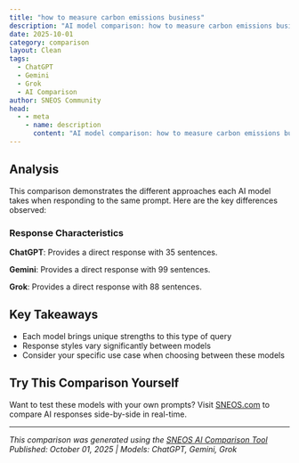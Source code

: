 ```yaml
---
title: "how to measure carbon emissions business"
description: "AI model comparison: how to measure carbon emissions business..."
date: 2025-10-01
category: comparison
layout: Clean
tags:
  - ChatGPT
  - Gemini
  - Grok
  - AI Comparison
author: SNEOS Community
head:
  - - meta
    - name: description
      content: "AI model comparison: how to measure carbon emissions business..."
---
```


<ChatComparison
  title="how to measure carbon emissions business"
  prompt="how to measure carbon emissions business"
  :responses='{
    "ChatGPT": "Measuring carbon emissions for a business involves quantifying the greenhouse gases (GHGs) released directly or indirectly as a result of the company\u2019s activities. Here\u0027s a step-by-step guide to help you measure your business\u0027s carbon emissions effectively:\n\n### 1. Define the Scope of Emissions\nCarbon emissions are categorized into three scopes by the Greenhouse Gas Protocol:\n\n- **Scope 1:** Direct emissions from owned or controlled sources (e.g., company vehicles, on-site fuel combustion).\n- **Scope 2:** Indirect emissions from the generation of purchased electricity, steam, heating, and cooling consumed by the business.\n- **Scope 3:** All other indirect emissions that occur in the value chain of the reporting company, including both upstream and downstream emissions (e.g., business travel, waste disposal, purchased goods).\n\n### 2. Collect Data\nGather data related to energy use and other emission sources:\n\n- **Energy consumption:** Electricity, natural gas, fuel oil, propane, coal, etc.\n- **Fuel usage:** Company vehicles, machinery.\n- **Business travel:** Flights, rental cars.\n- **Waste generated:** Type and quantity of waste sent to landfill or recycled.\n- **Purchased goods and services:** Production emissions embedded in materials.\n- **Other sources:** Refrigerants, industrial processes.\n\n### 3. Convert Data to Carbon Emissions\nUse conversion factors to translate activity data into CO2 equivalent emissions (CO2e). These factors are usually published by government agencies or recognized bodies such as:\n\n- The **EPA** (Environmental Protection Agency)\n- The **IPCC** (Intergovernmental Panel on Climate Change)\n- The **GHG Protocol**\n- National inventories or local environmental authorities\n\nFor example, to convert kilowatt-hours (kWh) of electricity to CO2e, multiply the kWh by the emission factor for your electricity grid.\n\n### 4. Calculate Emissions\n- Multiply each data point by its corresponding emission factor.\n- Sum the emissions from all sources within the defined scopes.\n- Report results in units of metric tons of CO2 equivalent (tCO2e).\n\n### 5. Use Carbon Accounting Tools or Software\nThere are various tools that can simplify this process:\n\n- **GHG Protocol Calculation Tools**\n- **Carbon Trust\u2019s Footprint Calculator**\n- **SimaPro, GHGenius, or OpenLCA** for more detailed lifecycle analysis\n- **Commercial software** like **Enablon, Schneider Electric\u2019s EcoStruxure,** or **Sphera**\n\n### 6. Verify and Report\n- Review the inventory for accuracy.\n- Consider third-party verification for credibility.\n- Report emissions transparently in sustainability reports or corporate social responsibility (CSR) disclosures.\n\n---\n\n### Summary\n| Step            | Action                                  |\n|-----------------|-----------------------------------------|\n| 1. Define Scope | Determine which emissions to include    |\n| 2. Collect Data | Gather energy and activity usage data   |\n| 3. Convert Data | Use emission factors to convert data    |\n| 4. Calculate    | Sum emissions across all sources        |\n| 5. Use Tools    | Employ software or calculators           |\n| 6. Verify/Report| Review accuracy and publish results     |\n\n---\n\nIf you want, I can also guide you on specific tools or more details on one of the steps.",
    "Gemini": "Measuring your business\u0027s carbon emissions can be complex, but it\u0027s crucial for understanding your environmental impact and developing strategies to reduce it. Here\u0027s a breakdown of how to measure your carbon emissions, often referred to as a carbon footprint assessment:\n\n**1. Understand the Scope of Your Measurement:**\n\n*   **Scope 1: Direct Emissions:** These are emissions that come directly from sources owned or controlled by your company.\n    *   Examples: Combustion of fuel in boilers, furnaces, vehicles, and generators; emissions from chemical production; emissions from company-owned waste treatment facilities.\n*   **Scope 2: Indirect Emissions (Electricity):** These are emissions associated with the generation of electricity, heat, or steam purchased and consumed by your company.\n    *   This is typically the easiest scope to measure.  You need records of your electricity consumption.\n*   **Scope 3: Other Indirect Emissions:** This is the broadest and often most significant category. It includes all other indirect emissions that occur in your company\u0027s value chain (both upstream and downstream).\n    *   Upstream:  Emissions related to the goods and services you purchase (e.g., raw materials, business travel, employee commuting, waste disposal).\n    *   Downstream: Emissions related to the use and end-of-life of your products and services (e.g., transportation of products to customers, customer use of products, disposal of products).\n\n**2. Gather Data:**\n\nThis is the most time-consuming part.  You\u0027ll need to collect data related to your business activities.  Here\u0027s a breakdown by scope:\n\n*   **Scope 1 Data:**\n    *   **Fuel Consumption:**  Natural gas bills, propane purchases, diesel/gasoline consumption records for vehicles and equipment (gallons or liters).  Keep track of the type of fuel used.\n    *   **Refrigerant Use:** Records of refrigerant refills (type and weight of refrigerant). Leaks and top-ups can be significant sources of greenhouse gases.\n    *   **Process Emissions:** Data related to emissions from industrial processes (if applicable).  This will depend on your specific industry.  Chemical usage records are often relevant.\n    *   **On-site Waste Management:** Data on emissions from on-site landfills or wastewater treatment.\n*   **Scope 2 Data:**\n    *   **Electricity Bills:** Monthly or annual electricity consumption (kWh).  Identify your electricity provider and the grid region you\u0027re connected to.  This is important for emission factors.\n    *   **Heat/Steam Consumption:** If you purchase heat or steam, obtain data on the amount consumed.\n*   **Scope 3 Data:** This is the most challenging to collect.\n    *   **Purchased Goods and Services:** Spend data on different categories of purchased goods and services (e.g., office supplies, IT equipment, professional services). Supplier specific emissions data, if available, is preferred.\n    *   **Capital Goods:**  Emissions associated with the manufacture of capital assets.\n    *   **Fuel- and Energy-Related Activities (Not Included in Scope 1 or 2):**  Emissions from the extraction, production, and transportation of fuels and electricity used by your company.\n    *   **Transportation and Distribution:**  Data on freight transport, business travel (flights, train, car rentals), and employee commuting.\n    *   **Waste Generated in Operations:**  Data on the amount and type of waste generated.  Information on waste disposal methods (landfill, recycling, composting) is crucial.\n    *   **Business Travel:** Data on flights (distance traveled), train travel (distance traveled), and car rentals.\n    *   **Employee Commuting:** Estimate employee commuting distances and modes of transportation.  Surveys are often helpful.\n    *   **Use of Sold Products:**  Information about how your products are used by customers (energy consumption, lifespan).\n    *   **End-of-Life Treatment of Sold Products:**  Data on how your products are disposed of (recycling rates, landfill disposal).\n    *   **Investments:**  Emissions associated with the financial investments your company makes.\n    *   **Leased Assets:** Emissions related to assets leased by your company or to others.\n\n**3. Choose a Calculation Methodology and Tool:**\n\n*   **GHG Protocol:**  The Greenhouse Gas Protocol (GHG Protocol) is the most widely used international accounting tool for understanding, quantifying, and managing greenhouse gas emissions.  It provides detailed guidance for calculating emissions across all scopes.  [https://ghgprotocol.org/](https://ghgprotocol.org/)\n*   **ISO 14064:**  This international standard provides specifications and guidance at the organization level for quantifying and reporting greenhouse gas (GHG) emissions and removals.\n*   **Science Based Targets initiative (SBTi):** For setting emission reduction targets aligned with climate science. [https://sciencebasedtargets.org/](https://sciencebasedtargets.org/)\n*   **EPA Emissions Factors:**  The US Environmental Protection Agency (EPA) provides emission factors for various activities and fuels.  However, be aware that these factors might not be representative of your specific region or circumstances.  Similar resources may exist in your country.\n*   **UK DEFRA Conversion Factors:** The UK Department for Environment, Food \u0026 Rural Affairs (DEFRA) provides conversion factors that can be used to estimate greenhouse gas emissions from various activities. Like the EPA, these may not be representative of your region.\n*   **Software Tools:**  Several software tools can help automate the calculation process.  Some popular options include:\n    *   **Carbon Accounting Platforms:**  These platforms help you collect, manage, and analyze your emissions data. Examples include Watershed, Persefoni, Plan A, and many others.\n    *   **Spreadsheet Templates:**  You can also create your own spreadsheet templates using emission factors from the sources mentioned above.  This is a more manual approach but can be cost-effective for smaller businesses.\n\n**4. Calculate Your Emissions:**\n\n*   **Emission Factors:**  Emission factors are coefficients that relate a unit of activity data (e.g., kWh of electricity consumed, liters of gasoline burned) to the corresponding amount of greenhouse gas emissions.\n*   **Calculation Formula:**  The basic formula for calculating emissions is:\n\n    \u0060Emissions = Activity Data x Emission Factor\u0060\n\n    For example:\n\n    \u0060CO2 Emissions from Electricity Use = kWh of Electricity Consumed x CO2 Emission Factor (kg CO2e/kWh)\u0060\n*   **Convert to CO2e:**  Greenhouse gases have different global warming potentials (GWP).  To compare and aggregate emissions, convert all greenhouse gases to carbon dioxide equivalents (CO2e) using their respective GWPs (published by the IPCC - Intergovernmental Panel on Climate Change).\n\n**5. Report Your Emissions (Optional but Recommended):**\n\n*   **Internal Reporting:**  Share your emissions data with internal stakeholders (management, employees) to raise awareness and track progress.\n*   **External Reporting:**  Consider reporting your emissions to external organizations (e.g., CDP, GRI, SASB) or in your sustainability report.  This demonstrates transparency and accountability.\n\n**6. Analyze and Improve:**\n\n*   **Identify Hotspots:**  Analyze your emissions data to identify the biggest sources of emissions in your value chain.  Focus your reduction efforts on these areas.\n*   **Set Targets:**  Establish specific, measurable, achievable, relevant, and time-bound (SMART) targets for reducing your emissions.  Consider setting science-based targets.\n*   **Develop and Implement Reduction Strategies:**  Implement strategies to reduce your emissions, such as:\n    *   Energy efficiency improvements\n    *   Switching to renewable energy\n    *   Reducing waste\n    *   Optimizing transportation and logistics\n    *   Engaging with suppliers to reduce their emissions\n    *   Developing more sustainable products and services.\n*   **Track Progress:**  Regularly monitor your emissions data to track progress towards your targets and adjust your strategies as needed.\n\n**Key Considerations and Tips:**\n\n*   **Data Quality:**  The accuracy of your emissions inventory depends on the quality of your data.  Strive to collect accurate and complete data.\n*   **Materiality:**  Focus on the emissions sources that are most material to your business.  Scope 3 emissions can be vast, so prioritize the categories that are most significant.\n*   **Consistency:**  Use consistent methodologies and emission factors over time to ensure that your emissions data is comparable from year to year.\n*   **Verification:**  Consider having your emissions inventory verified by a third party to ensure its accuracy and reliability.\n*   **Consult with Experts:**  If you need assistance with measuring your carbon emissions, consider consulting with environmental consultants or carbon accounting specialists.  They can provide expert guidance and support.\n*   **Iterative Process:**  Measuring your carbon emissions is an iterative process.  You may need to refine your data collection and calculation methods over time as you gain more experience.\n*   **Focus on Reduction:** Measuring your carbon footprint is only the first step. The ultimate goal is to reduce your emissions and contribute to a more sustainable future.\n\nBy following these steps, you can accurately measure your business\u0027s carbon emissions, identify opportunities for improvement, and take action to reduce your environmental impact.  Good luck!\n",
    "Grok": "Measuring carbon emissions for a business is a key step in understanding its environmental impact, setting sustainability goals, and complying with regulations. The process typically involves identifying emission sources, collecting data, and calculating the emissions using established methodologies. Below is a step-by-step guide to help you measure your business\u2019s carbon emissions:\n\n---\n\n### **1. Define the Scope and Boundaries**\nBefore measuring emissions, decide which parts of your business and which types of emissions you will include. This is often guided by frameworks like the **Greenhouse Gas (GHG) Protocol**, which categorizes emissions into three scopes:\n\n- **Scope 1: Direct Emissions**\n  - Emissions from sources owned or controlled by the business.\n  - Examples: Fuel combustion in company vehicles, on-site machinery, or heating systems.\n- **Scope 2: Indirect Emissions (Energy Purchases)**\n  - Emissions associated with purchased electricity, steam, heating, or cooling.\n  - Examples: Emissions from the power grid used to run your office or factory.\n- **Scope 3: Other Indirect Emissions**\n  - Emissions from activities not owned or controlled by the business but linked to its value chain.\n  - Examples: Business travel, employee commuting, supply chain activities, and waste disposal.\n\n**Tip:** Start with Scope 1 and 2 emissions, as they are easier to measure and control. Scope 3 is often more complex but accounts for a large portion of emissions for many businesses.\n\n---\n\n### **2. Choose a Reporting Framework**\nAdopt a recognized standard or framework to ensure accuracy and consistency in your measurements. Common frameworks include:\n- **GHG Protocol:** The most widely used international standard for carbon accounting.\n- **ISO 14064:** Provides guidelines for quantifying and reporting GHG emissions.\n- **Carbon Disclosure Project (CDP):** Encourages businesses to disclose environmental impacts.\n- **Task Force on Climate-related Financial Disclosures (TCFD):** Focuses on climate-related financial risks and reporting.\n\nThese frameworks provide methodologies, tools, and emission factors to help calculate emissions.\n\n---\n\n### **3. Identify Emission Sources**\nList all activities and operations in your business that generate emissions within the chosen scopes. Examples include:\n- **Scope 1:** Company vehicles, on-site fuel use (e.g., natural gas for heating), refrigerant leaks.\n- **Scope 2:** Electricity consumption, purchased steam or cooling.\n- **Scope 3:** Business travel (flights, trains), supply chain (suppliers\u2019 emissions), employee commuting, waste management.\n\n---\n\n### **4. Collect Data**\nGather data on the activities that contribute to emissions. This involves tracking:\n- **Energy Use:** Electricity, gas, or fuel consumption (e.g., kilowatt-hours, liters, or gallons).\n  - Sources: Utility bills, meter readings.\n- **Transportation:** Fuel used by company vehicles or miles traveled.\n  - Sources: Fuel receipts, vehicle logs.\n- **Travel:** Air travel, train, or other business travel.\n  - Sources: Travel expense reports, booking records.\n- **Waste:** Amount of waste generated and disposal methods.\n  - Sources: Waste management records.\n- **Supply Chain:** Data from suppliers or estimates based on procurement records.\n\n**Tip:** Automate data collection where possible using energy management software or tracking tools to reduce errors and save time.\n\n---\n\n### **5. Calculate Emissions**\nConvert the collected data into carbon dioxide equivalent (CO2e) emissions using **emission factors**. Emission factors are standardized values that estimate the amount of GHG emitted per unit of activity (e.g., kg CO2e per kWh of electricity).\n\n- **Sources of Emission Factors:**\n  - Government databases (e.g., U.S. EPA, UK DEFRA).\n  - International resources (e.g., IPCC Guidelines).\n  - Industry-specific tools or calculators.\n- **Formula:**\n  \\[\n  Emissions (CO2e) = Activity Data \u00D7 Emission Factor\n  \\]\n  Example: If your business consumed 10,000 kWh of electricity and the emission factor is 0.5 kg CO2e per kWh, the emissions are:\n  \\[\n  10,000 \\times 0.5 = 5,000 \\, \\text{kg CO2e (or 5 metric tons CO2e)}\n  \\]\n\n- **Include All GHGs:** Account for other greenhouse gases like methane (CH4) and nitrous oxide (N2O), converting them to CO2e using their Global Warming Potential (GWP).\n\n**Tools for Calculation:**\n- Online carbon footprint calculators (e.g., Carbon Trust, EPA\u2019s Greenhouse Gas Inventory Tools).\n- Software solutions (e.g., Salesforce Net Zero Cloud, Sphera, or Enablon).\n\n---\n\n### **6. Analyze and Report Results**\nOnce calculated, summarize your emissions data by scope and source. Key steps:\n- Break down emissions by category (e.g., energy, transport, waste).\n- Identify high-emission areas to prioritize reduction efforts.\n- Report findings internally to stakeholders or externally if required (e.g., for CDP, ESG reports, or regulatory compliance).\n\n**Tip:** Use visualizations like pie charts or graphs to communicate results effectively.\n\n---\n\n### **7. Verify and Validate**\nFor credibility, especially if reporting publicly or seeking certification, consider third-party verification of your emissions data. This ensures accuracy and compliance with standards like ISO 14064 or GHG Protocol.\n\n---\n\n### **8. Set Reduction Goals and Monitor Progress**\nUse the baseline emissions data to set achievable reduction targets (e.g., Science-Based Targets initiative - SBTi). Regularly monitor and update your measurements to track progress over time.\n\n---\n\n### **Challenges and Tips**\n- **Data Gaps:** If data is unavailable (e.g., for Scope 3 emissions), use estimates or industry averages but document assumptions.\n- **Complexity of Scope 3:** Collaborate with suppliers and partners to gather data or use proxy data.\n- **Consistency:** Measure emissions annually or quarterly to track trends and ensure comparability.\n- **Expert Help:** Consider hiring a sustainability consultant or using specialized software for large or complex businesses.\n\n---\n\nBy systematically measuring carbon emissions, your business can identify opportunities to reduce its environmental impact, improve efficiency, and demonstrate commitment to sustainability to customers, investors, and regulators."
  }'
  published-date="15:40"
/>

## Analysis

This comparison demonstrates the different approaches each AI model takes when responding to the same prompt. Here are the key differences observed:

### Response Characteristics

**ChatGPT**: Provides a direct response with 35 sentences. 

**Gemini**: Provides a direct response with 99 sentences. 

**Grok**: Provides a direct response with 88 sentences. 

## Key Takeaways

- Each model brings unique strengths to this type of query
- Response styles vary significantly between models
- Consider your specific use case when choosing between these models

## Try This Comparison Yourself

Want to test these models with your own prompts? Visit [SNEOS.com](https://sneos.com) to compare AI responses side-by-side in real-time.

---

*This comparison was generated using the [SNEOS AI Comparison Tool](https://sneos.com)*
*Published: October 01, 2025 | Models: ChatGPT, Gemini, Grok*

